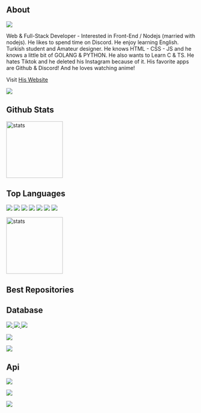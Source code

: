 ## About

<a href="https://falsisdev.ga"><img src="https://lanyard-profile-readme.vercel.app/api/867386516015415296"></a>

Web & Full-Stack Developer - Interested in Front-End / Nodejs (married with nodejs). He likes to spend time on Discord. 
He enjoy learning English. Turkish student and Amateur designer.
He knows HTML - CSS - JS and he knows a little bit of GOLANG & PYTHON. He also wants to Learn C & TS. 
He hates Tiktok and he deleted his Instagram because of it. His favorite apps are Github & Discord! And he loves watching anime!

Visit [His Website]()

<a href="https://github.com/Wasp2021"><img src="https://img.shields.io/github/followers/Wasp2021?style=for-the-badge"></a>

## Github Stats
<a href="https://github.com/Wasp2021"><img src="https://github-readme-stats.vercel.app/api?username=Wasp2021&show_icons=true&theme=react" width="%100" height="150px" alt="stats"/></a>

## Top Languages
<a href="https://www.javascript.com/"><img src="https://img.shields.io/badge/JavaScript-323330?style=for-the-badge&logo=javascript&logoColor=F7DF1E"></a> <a href="https://nodejs.org/en/"><img src="https://img.shields.io/badge/Node.js-323330?style=for-the-badge&logo=node.js&logoColor=green"></a> <a href="https://html.com/"><img src="https://img.shields.io/badge/HTML-323330?style=for-the-badge&logo=html5&logoColor=orange"></a> <a href="https://css-tricks.com/"><img src="https://img.shields.io/badge/CSS-323330?style=for-the-badge&logo=css3&logoColor=blue"></a> <a href="https://golang.org/"><img src="https://img.shields.io/badge/GO-323330?style=for-the-badge&logo=go&logoColor=cyan"></a> <a href="https://www.python.org/"><img src="https://img.shields.io/badge/Python-323330?style=for-the-badge&logo=python&logoColor=F7DF1E"></a> <a href="https://reactjs.org/"><img src="https://img.shields.io/badge/React-323330?style=for-the-badge&logo=react&logoColor=61DAFB"></a>

<a href="#top"><img src="https://github-readme-stats.vercel.app/api/top-langs/?username=Wasp2021&theme=react&layout=compact" width="%100" height="150px" alt="stats"/></a>

## Best Repositories

## Database

<a href="https://github.com/wasp2021/waspdb"><img src="https://img.shields.io/github/v/release/wasp2021v/waspdb?style=for-the-badge"> <img src="https://img.shields.io/github/stars/Wasp2021/waspdb?style=for-the-badge"> <img src="https://img.shields.io/github/forks/Wasp2021/waspdb?style=for-the-badge">

<img src="https://github-readme-stats.vercel.app/api/pin/?username=Wasp2021&repo=falsisdb&cache_seconds=86400&theme=react"></a>

<a href="https://www.kremlin-bot.ga/lisans"><img src="https://img.shields.io/github/license/Wasp2021/waspdb?style=for-the-badge"></a>

## Api

<a href="https://github.com/Wasp2021/api"><img src="https://img.shields.io/github/stars/Wasp2021/api?style=for-the-badge">

<img src="https://github-readme-stats.vercel.app/api/pin/?username=Wasp2021&repo=api&cache_seconds=86400&theme=react"></a>

<a href="https://www.kremlin-bot.ga/lisans"><img src="https://img.shields.io/github/license/Wasp2021/falsisdb?style=for-the-badge"></a>
